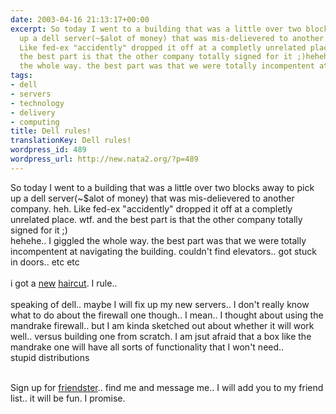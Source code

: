 ```yaml
---
date: 2003-04-16 21:13:17+00:00
excerpt: So today I went to a building that was a little over two blocks away to pick
  up a dell server(~$alot of money) that was mis-delievered to another company. heh.
  Like fed-ex "accidently" dropped it off at a completly unrelated place. wtf. and
  the best part is that the other company totally signed for it ;)hehehe.. I giggled
  the whole way. the best part was that we were totally incompentent at ...
tags:
- dell
- servers
- technology
- delivery
- computing
title: Dell rules!
translationKey: Dell rules!
wordpress_id: 489
wordpress_url: http://new.nata2.org/?p=489
---
```


So today I went to a building that was a little over two blocks away to pick up a dell server(~$alot of money) that was mis-delievered to another company. heh. Like fed-ex "accidently" dropped it off at a completly unrelated place. wtf. and the best part is that the other company totally signed for it ;)<br/>hehehe.. I giggled the whole way. the best part was that we were totally incompentent at navigating the building. couldn't find elevators.. got stuck in doors.. etc etc<br/><br/>i got a <a href="https://web.archive.org/web/20030814003134/http://www.nata2.info//pictures/harper/me/haircut%20026.jpg">new</a> <a href="https://web.archive.org/web/20030814003134/http://www.nata2.info//pictures/harper/me/haircut%20023.jpg">haircut</a>. I rule.. <br/><br/>speaking of dell.. maybe I will fix up my new servers.. I don't really know what to do about the firewall one though.. I mean.. I thought about using the mandrake firewall.. but I am kinda sketched out about whether it will work well.. versus building one from scratch. I am jsut afraid that a box like the mandrake one will have all sorts of functionality that I won't need.. <br/>stupid distributions<br/><br/>


Sign up for <a href="http://friendster.com">friendster</a>.. find me and message me.. I will add you to my friend list.. it will be fun. I promise.